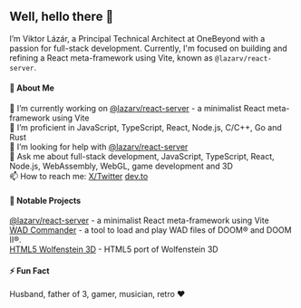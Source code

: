 ## Well, hello there 👋

I’m Viktor Lázár, a Principal Technical Architect at OneBeyond with a passion for full-stack development. Currently, I'm focused on building and refining a React meta-framework using Vite, known as `@lazarv/react-server`.

#### 🎤 About Me
🔭 I’m currently working on [@lazarv/react-server](https://github.com/lazarv/react-server) - a minimalist React meta-framework using Vite  
🌱 I’m proficient in JavaScript, TypeScript, React, Node.js, C/C++, Go and Rust  
🤔 I’m looking for help with [@lazarv/react-server](https://github.com/lazarv/react-server)  
💬 Ask me about full-stack development, JavaScript, TypeScript, React, Node.js, WebAssembly, WebGL, game development and 3D  
📫 How to reach me: [X/Twitter](https://x.com/lazarv1982) [dev.to](https://dev.to/lazarv)

#### 🤩 Notable Projects
[@lazarv/react-server](https://github.com/lazarv/react-server) - a minimalist React meta-framework using Vite  
[WAD Commander](https://wadcmd.com) - a tool to load and play WAD files of DOOM® and DOOM II®.  
[HTML5 Wolfenstein 3D](http://users.atw.hu/wolf3d) - HTML5 port of Wolfenstein 3D  

#### ⚡ Fun Fact
Husband, father of 3, gamer, musician, retro ❤️
